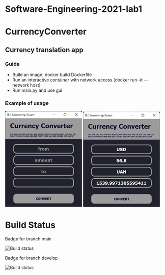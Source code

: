# Software-Engineering-2021-lab1

# CurrencyConverter

## Currency translation app

### Guide
- Build an image: docker build Dockerfile
- Run an interactive container with network access (docker run -it --network host)
- Run main.py and use gui

### Example of usage

<img src="images/app_gui.png" width="250">     <img src="images/app_example.png" width="250">

# Build Status

Badge for branch main

![Build status](https://github.com/NevostruevaYana/Software-Engineering-2021-lab1/actions/workflows/testing.yml/badge.svg?branch=main)

Badge for branch develop

![Build status](https://github.com/NevostruevaYana/Software-Engineering-2021-lab1/actions/workflows/testing.yml/badge.svg?branch=develop)